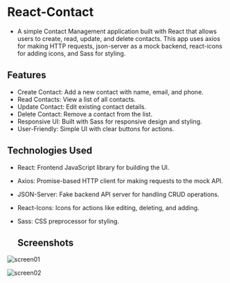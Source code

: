 # React-Contact

- A simple Contact Management application built with React that allows users to create, read, update, and delete contacts. This app uses axios for making HTTP requests, json-server as a mock backend, react-icons for adding icons, and Sass for styling.

## Features

- Create Contact: Add a new contact with name, email, and phone.
- Read Contacts: View a list of all contacts.
- Update Contact: Edit existing contact details.
- Delete Contact: Remove a contact from the list.
- Responsive UI: Built with Sass for responsive design and styling.
- User-Friendly: Simple UI with clear buttons for actions.

## Technologies Used

- React: Frontend JavaScript library for building the UI.
- Axios: Promise-based HTTP client for making requests to the mock API.
- JSON-Server: Fake backend API server for handling CRUD operations.
- React-Icons: Icons for actions like editing, deleting, and adding.
- Sass: CSS preprocessor for styling.

  ## Screenshots
  
![screen01](https://github.com/user-attachments/assets/24dc5b5d-a312-4122-97c7-bcc9536ee795)

![screen02](https://github.com/user-attachments/assets/3c5d5244-2ae8-499f-add8-ee675b66ff63)










  
